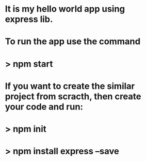 #
# It is my hello world app using express lib.
#

#
# To run the app use the command
# > npm start
#

#
# If you want to create the similar project from scracth, then create your code and run:
#
# > npm init
# > npm install express –save
#
